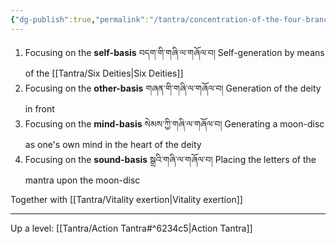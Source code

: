 ```yaml
---
{"dg-publish":true,"permalink":"/tantra/concentration-of-the-four-branched-recitation/"}
---
```


1. Focusing on the **self-basis** བདག་གི་གཞི་ལ་གཞོལ་བ།
   Self-generation by means of the [[Tantra/Six Deities\|Six Deities]]
2. Focusing on the **other-basis** གཞན་གི་གཞི་ལ་གཞོལ་བ།
   Generation of the deity in front
3. Focusing on the **mind-basis** སེམས་ཀྱི་གཞི་ལ་གཞོལ་བ།
   Generating a moon-disc as one's own mind in the heart of the deity
4. Focusing on the **sound-basis** སྒྲའི་གཞི་ལ་གཞོལ་བ།
   Placing the letters of the mantra upon the moon-disc

Together with [[Tantra/Vitality exertion\|Vitality exertion]]

---
Up a level: [[Tantra/Action Tantra#^6234c5\|Action Tantra]]